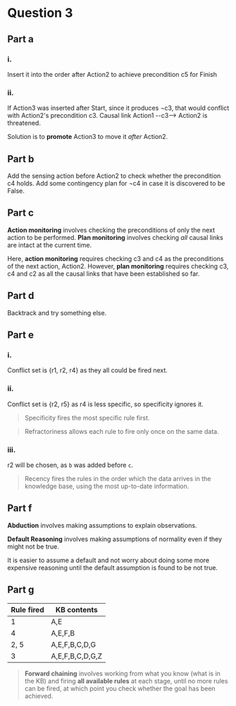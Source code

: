 # Question 3
## Part a
### i.
Insert it into the order after Action2 to achieve precondition c5 for Finish

### ii.
If Action3 was inserted after Start, since it produces ¬c3, that would conflict with Action2's precondition c3. Causal link Action1 --c3--> Action2 is threatened.

Solution is to **promote** Action3 to move it *after* Action2.

## Part b
Add the sensing action before Action2 to check whether the precondition c4 holds. Add some contingency plan for ¬c4 in case it is discovered to be False.

## Part c
**Action monitoring** involves checking the preconditions of only the next action to be performed. **Plan monitoring** involves checking *all* causal links are intact at the current time.

Here, **action monitoring** requires checking c3 and c4 as the preconditions of the next action, Action2. However, **plan monitoring** requires checking c3, c4 and c2 as all the causal links that have been established so far.

## Part d
Backtrack and try something else.

## Part e
### i.
Conflict set is {r1, r2, r4} as they all could be fired next.

### ii.
Conflict set is {r2, r5} as r4 is less specific, so specificity ignores it.

>Specificity fires the most specific rule first.

>Refractoriness allows each rule to fire only once on the same data.

### iii.
r2 will be chosen, as `b` was added before `c`.

>Recency fires the rules in the order which the data arrives in the knowledge base, using the most up-to-date information.

## Part f
**Abduction** involves making assumptions to explain observations.

**Default Reasoning** involves making assumptions of normality even if they might not be true.

It is easier to assume a default and not worry about doing some more expensive reasoning until the default assumption is found to be not true.

## Part g
| Rule fired | KB contents   |
|------------|---------------|
|1           |A,E            |
|4           |A,E,F,B        |
|2, 5        |A,E,F,B,C,D,G  |
|3           |A,E,F,B,C,D,G,Z|

>**Forward chaining** involves working from what you know (what is in the KB) and firing **all available rules** at each stage, until no more rules can be fired, at which point you check whether the goal has been achieved.
